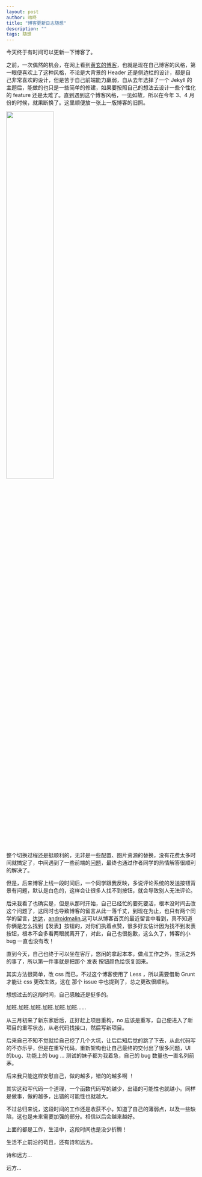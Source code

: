 ```yaml
---
layout: post
author: 咕咚
title: "博客更新日志随想"
description: ""
tags: 随想
---
```


今天终于有时间可以更新一下博客了。

之前，一次偶然的机会，在网上看到[黄玄的博客](http://huangxuan.me/)，也就是现在自己博客的风格，第一眼便喜欢上了这种风格，不论是大背景的 Header 还是侧边栏的设计，都是自己非常喜欢的设计，但是苦于自己前端能力羸弱，自从去年选择了一个 Jekyll 的主题后，能做的也只是一些简单的修建，如果要按照自己的想法去设计一些个性化的 feature 还是太难了。直到遇到这个博客风格，一见如故，所以在今年 3、4 月份的时候，就果断换了。这里顺便放一张上一版博客的旧照。

<img src="http://7xr9gx.com1.z0.glb.clouddn.com/gd.gif" style="width: 50%;">

整个切换过程还是挺顺利的，无非是一些配置、图片资源的替换，没有花费太多时间就搞定了，中间遇到了一些前端的[问题](https://github.com/Huxpro/huxpro.github.io/issues/57)，最终也通过作者同学的热情解答很顺利的解决了。

但是，后来博客上线一段时间后，一个同学跟我反映，多说评论系统的发送按钮背景有问题，默认是白色的，这样会让很多人找不到按钮，就会导致别人无法评论。

后来我看了也确实是，但是从那时开始，自己已经忙的要死要活，根本没时间去改这个问题了，这同时也导致博客的留言从此一落千丈，到现在为止，也只有两个同学的留言，[达达](http://weibo.com/u/2030683111)，[androidmalin](http://weibo.com/androidmalin?refer_flag=1005055013_),这可以从博客首页的最近留言中看到，真不知道你俩是怎么找到【发表】按钮的，对你们执着点赞，很多好友估计因为找不到发表按钮，根本不会多看两眼就离开了，对此，自己也很抱歉，这么久了，博客的小 bug 一直也没有改！

直到今天，自己也终于可以坐在客厅，悠闲的拿起本本，做点工作之外，生活之外的事了，所以第一件事就是把那个 发表 按钮颜色给恢复回来。

其实方法很简单，改 css 而已，不过这个博客使用了 Less ，所以需要借助 Grunt 才能让 css 更改生效，这在 那个 issue 中也提到了，总之更改很顺利。

想想过去的这段时间，自己感触还是挺多的。

加班.加班.加班.加班.加班.加班......

从三月初来了新东家后后，正好赶上项目重构，no 应该是重写，自己便进入了新项目的重写状态，从老代码找接口，然后写新项目。

后来自己不知不觉就给自己挖了几个大坑，让后后知后觉的跳了下去，从此代码写的不亦乐乎，但是在重写代码，重新架构也让自己最终的交付出了很多问题，UI 的bug、功能上的 bug ... 测试的妹子都为我着急，自己的 bug 数量也一直名列前茅。

后来我只能这样安慰自己，做的越多，错的的越多啊 ！

其实这和写代码一个道理，一个函数代码写的越少，出错的可能性也就越小。同样是做事，做的越多，出错的可能性也就越大。

不过总归来说，这段时间的工作还是收获不小，知道了自己的薄弱点，以及一些缺陷，这也是未来需要加强的部分。相信以后会越来越好。

上面的都是工作，生活中，这段时间也是没少折腾！

生活不止前沿的苟且，还有诗和远方。

诗和远方...

远方...

